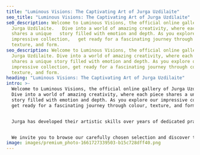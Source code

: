```yaml
---
title: "Luminous Visions: The Captivating Art of Jurga Uzdilaite"
seo_title: "Luminous Visions: The Captivating Art of Jurga Uzdilaite"
se0_description: Welcome to Luminous Visions, the official online gallery of
  Jurga Uzdilaite.   Dive into a world of amazing creativity, where each piece
  shares a unique   story filled with emotion and depth. As you explore our
  impressive collection,   get ready for a fascinating journey through colour,
  texture, and form.
seo_description: Welcome to Luminous Visions, the official online gallery of
  Jurga Uzdilaite. Dive into a world of amazing creativity, where each piece
  shares a unique story filled with emotion and depth. As you explore our
  impressive collection, get ready for a fascinating journey through colour,
  texture, and form.
heading: "Luminous Visions: The Captivating Art of Jurga Uzdilaite"
intro: >-
  Welcome to Luminous Visions, the official online gallery of Jurga Uzdilaite.
  Dive into a world of amazing creativity, where each piece shares a unique
  story filled with emotion and depth. As you explore our impressive collection,
  get ready for a fascinating journey through colour, texture, and form.


  Jurga has developed their artistic skills over years of dedicated practice, resulting in a signature style that combines the classic beauty of traditional techniques with the endless possibilities of modern innovation. In this space, you'll find a variety of artwork, from captivating landscapes and intriguing abstracts to expressive portraits and charming still lifes.


  We invite you to browse our carefully chosen selection and discover the colourful, vibrant world of Jurga. Whether you're a passionate collector or just looking for inspiration, Luminous Visions offers an engaging experience that will leave you appreciating the power and passion behind each piece.
image: images/premium_photo-1661727339503-b15c728dff40.png
---
```

